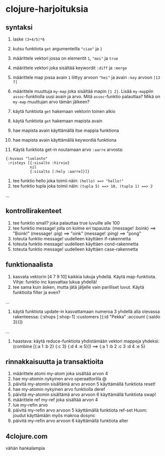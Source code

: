 # clojure-harjoituksia

## syntaksi

1. laske `(3+4/5)*6`
1. kutsu funktiota `get` argumenteilla `"ciao"` ja `1`

1. määrittele vektori jossa on elementit `1`, `"moi"` ja `true`
1. määrittele vektori joka sisältää keywordit `:diff` ja `:merge`
1. määrittele map jossa avain `1` liittyy arvoon `"hei"` ja avain `:key`
   arvoon `[13 7]`

1. määrittele muuttuja `my-map` joka sisältää mapin `{1 2}`. Lisää
   `my-map`piin `assoc`-funktiolla uusi avain ja arvo. Mitä `assoc`-funktio
   palauttaa? Mikä on `my-map` muuttujan arvo tämän jälkeen?

1. käytä funktiota `get` hakemaan vektorin toinen alkio
1. käytä funktiota `get` hakemaan mapista avain
1. hae mapista avain käyttämällä itse mappia funktiona
1. hae mapista avain käyttämällä keywordiä funktiona 

1. Käytä funktiota get-in noutamaan arvo `:aarre` arvosta:

```
{:kuvaus "luolasto"
 :risteys [{:sisalto :hirvio}
           nil
           {:sisalto [:hely :aarre]}]}
```

1. tee funktio hello joka toimii näin: `(hello) ==> "hello!"`
1. tee funktio tupla joka toimii näin: `(tupla 5) ==> 10, (tupla 1) ==> 2`

...

## kontrollirakenteet

1. tee funktio small? joka palauttaa true luvuille alle 100
1. tee funktio message! jolla on kolme eri tapausta:
    (message! :boink) ==> "Boink!"
    (message! :pig)   ==> "oink"
    (message! :ping)  ==> "pong"
1. toteuta funktio message! uudelleen käyttäen if-rakennetta
1. toteuta funktio message! uudelleen käyttäen cond-rakennetta
1. toteuta funktio message! uudelleen käyttäen case-rakennetta

## funktionaalista

1. kasvata vektorin [4 7 9 10] kaikkia lukuja yhdellä. Käytä
   map-funktiota. Vihje: funktio inc kasvattaa lukua yhdellä!
1. tee sama kuin äsken, mutta jätä jäljelle vain parilliset luvut.
   Käytä funktioita filter ja even?

...

1. käytä funktiota update-in kasvattamaan numeroa 3 yhdellä alla
   olevassa rakenteessa:
    {:shops [:shop-1]
     :customers [{:id "Pekka"
                  :account {:saldo 3}}]}

...

1. haastava: käytä reduce-funktiota yhdistämään vektori mappeja yhdeksi:
    (combine [{:a 1 :b 2} {:c 3} {:d 4 :e 5}])
    ==> {:a 1 :b 2 :c 3 :d 4 :e 5}

## rinnakkaisuutta ja transaktioita

1. määrittele atomi my-atom joka sisältää arvon 4
1. hae my-atomin nykyinen arvo operaattorilla @
1. päivitä my-atomin sisältämä arvo arvoon 5 käyttämällä funktiota
   reset!
1. hae my-atomin nykyinen arvo funktiolla deref
1. päivitä my-atomin sisältämä arvo arvoon 6 käyttämällä funktiota
   swap!
1. määrittele ref my-ref joka sisältää arvon 4
1. lue my-refin arvo
1. päivitä my-refin arvo arvoon 5 käyttämällä funktiota ref-set
   Huom: joudut käyttämään myös makroa dosync
1. päivitä my-refin arvo arvoon 6 käyttämällä funktiota alter

## 4clojure.com
vähän hankalampia
